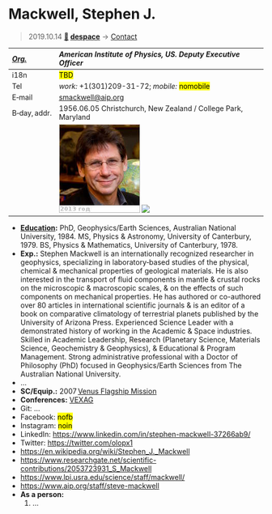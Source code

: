 # Mackwell, Stephen J.
> 2019.10.14 **[🚀](../index/index.md) [despace](index.md)** → [Contact](contact.md)

|*[Org.](contact.md)*|*American Institute of Physics, US. Deputy Executive Officer*|
|:--|:--|
|i18n|<mark>TBD</mark>|
|Tel|*work:* +1(301)209-31-72; *mobile:* <mark>nomobile</mark>|
|E‑mail|<smackwell@aip.org>|
|B‑day, addr.|1956.06.05 Christchurch, New Zealand / College Park, Maryland|
||[![](f/contact/m/mackwell1_photo_thumb.jpg)](f/contact/m/mackwell1_photo.jpg) [![](f/contact//1_sign_thumb.jpg)](f/contact//1_sign.png)|

   - **[Education](edu.md):** PhD, Geophysics/Earth Sciences, Australian National University, 1984. MS, Physics & Astronomy, University of Canterbury, 1979. BS, Physics & Mathematics, University of Canterbury, 1978.
   - **Exp.:** Stephen Mackwell is an internationally recognized researcher in geophysics, specializing in laboratory‑based studies of the physical, chemical & mechanical properties of geological materials. He is also interested in the transport of fluid components in mantle & crustal rocks on the microscopic & macroscopic scales, & on the effects of such components on mechanical properties. He has authored or co-authored over 80 articles in international scientific journals & is an editor of a book on comparative climatology of terrestrial planets published by the University of Arizona Press. Experienced Science Leader with a demonstrated history of working in the Academic & Space industries. Skilled in Academic Leadership, Research (Planetary Science, Materials Science, Geochemistry & Geophysics), & Educational & Program Management. Strong administrative professional with a Doctor of Philosophy (PhD) focused in Geophysics/Earth Sciences from The Australian National University.
   - …
   - **SC/Equip.:** 2007 [Venus Flagship Mission](venus_flagship_mission.md)
   - **Conferences:** [VEXAG](vexag.md)
   - Git: …
   - Facebook: <mark>nofb</mark>
   - Instagram: <mark>noin</mark>
   - LinkedIn: <https://www.linkedin.com/in/stephen-mackwell-37266ab9/>
   - Twitter: <https://twitter.com/olopx1>
   - <https://en.wikipedia.org/wiki/Stephen_J._Mackwell>
   - <https://www.researchgate.net/scientific-contributions/2053723931_S_Mackwell>
   - <https://www.lpi.usra.edu/science/staff/mackwell/>
   - <https://www.aip.org/staff/steve-mackwell>
   - **As a person:**
      1. …
